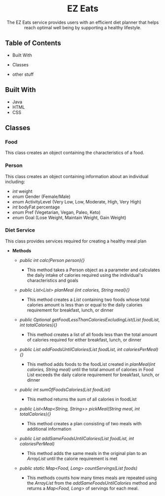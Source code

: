 
<h1 align="center">EZ Eats</h1>

<p align="center">The EZ Eats service provides users with an efficient diet planner that helps reach optimal well being by supporting a healthy lifestyle.</p>

## Table of Contents

- Built With
- Classes

- other stuff

## Built With

- Java
- HTML
- CSS



## Classes
### Food
This class creates an object containing the characteristics of a food.

### Person
This class creates an object containing information about an individual including:

- _int_ weight
- _enum_ Gender (Female/Male)
- _enum_ ActivityLevel (Very Low, Low, Moderate, High, Very High)
- _int_ bodyFat percentage
- _enum_ Pref (Vegetarian, Vegan, Paleo, Keto)
- _enum_ Goal (Lose Weight, Maintain Weight, Gain Weight)


### Diet Service

This class provides services required for creating a healthy meal plan
 
- **Methods**

    - _public int calc(Person person){}_

      - This method takes a Person object as a parameter and calculates the daily intake of calories required using the individual's characteristics and goals
    - _public List<List<Food>> planMeal (int calories, String meal){}_
  
      - This method creates a _List_ containing two foods whose total calories amount is less than or equal to the daily calories requirement for breakfast, lunch, or dinner
      
  - _public Optional<Food> getFoodLessThanCaloriesExcludingList(List<Food> foodList, int totalCalories){}_

    - This method creates a list of all foods less than the total amount of calories required for either breakfast, lunch, or dinner
  
  -  _public List<Food> addFoodsUntilCalories(List<Food> foodList, int caloriesPerMeal){}_

      - This method adds foods to the foodList created in _planMeal(int calories, String meal)_ until the total amount of calories in Food List exceeds the daily calorie requirement for breakfast, lunch, or dinner
  - _public int sumOfFoodsCalories(List<Food> foodList)_
  
    - This method returns the sum of all calories in foodList
  - _public List<Map<String, String>> pickMeal(String meal, int totalCalories){}_

    - This method creates a plan consisting of two meals with additional information
  - _public List<Food> addSameFoodsUntilCalories(List<Food> foodList, int caloriesPerMeal)_

    - This method adds the same meals in the original plan to an _ArrayList_ until the calorie requirement is met
  - _public static Map<Food, Long> countServings(List<Food> foods)_
  
    - This methods counts how many times meals are repeated using the _ArrayList_ from the _addSameFoodsUntilCalories_ method and returns a _Map<Food, Long>_ of servings for each meal.

  




